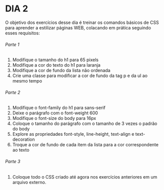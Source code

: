 # DIA 2

O objetivo dos exercícios desse dia é treinar os comandos básicos de CSS para aprender a estilizar páginas WEB, colacando em prática seguindo esses requisitos:

###### Parte 1

1. Modifique o tamanho do h1 para 65 pixels
2. Modifique a cor do texto do h1 para laranja
3. Modifique a cor de fundo da lista não ordenada
4. Crie uma classe para modificar a cor de fundo da tag p e da ul ao mesmo tempo

###### Parte 2

1. Modifique o font-family do h1 para sans-serif
2. Deixe o parágrafo com o font-weight 600
3. Modifique o font-size do body para 16px
4. Coloque o tamanho do parágrafo com o tamanho de 3 vezes o padrão do body
5. Explore as propriedades font-style, line-height, text-align e text-decoration
6. Troque a cor de fundo de cada item da lista para a cor correspondente ao texto

###### Parte 3

1. Coloque todo o CSS criado até agora nos exercícios anteriores em um arquivo externo.